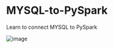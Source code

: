 # MYSQL-to-PySpark
Learn to connect MYSQL to PySpark

![image](https://github.com/ganeshmkavhar/MYSQL-to-PySpark/assets/161061203/bdb08a21-5559-4c76-8a90-25fcc05b0b6b)
